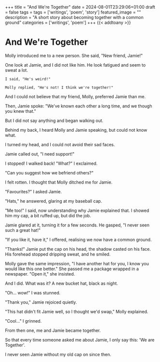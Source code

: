+++
title = "And We're Together"
date = 2024-08-01T23:29:06+01:00
draft = false
tags = tags = ['writings', 'poem', 'story']
featured_image = ""
description = "A short story about becoming together with a common ground"
categories = ['writings', 'poem']
+++
{{< addtoany >}} 

# And We're Together

Molly introduced me to a new person.
She said, "New friend, Jamie!"

One look at Jamie, and I did not like him. He look fatigued and seem to sweat a lot.

    I said, "He's weird!"

    Molly replied, "He's not! I think we're together!"

And I could not believe that my friend, Molly, preferred Jamie than me.

Then, Jamie spoke: "We've known each other a long time, and we though you knew that."

But I did not say anything and began walking out.

Behind my back, I heard Molly and Jamie speaking, but could not know what.

I turned my head, and I could not avoid their sad faces.

Jamie called out, "I need support!"

I stopped! I walked back! "What?" I exclaimed.

"Can you suggest how we befriend others?"

I felt rotten. I thought that Molly ditched me for Jamie.

"Favourites?" I asked Jamie.

"Hats," he answered, glaring at my baseball cap.

"Me too!" I said, now understanding why Jamie explained that. I showed him my cap, a bit ruffed up, but did the job.

Jamie glared at it, turning it for a few seconds. He gasped, "I never seen such a great hat!"

"If you like it, have it," I offered, realising we now have a common ground.

"Thanks!" Jamie put the cap on his head, the shadow casted on his face. His forehead stopped dripping sweat, and he smiled.

Molly gave the same impression, "I have another hat for you, I know you would like this one better." She passed me a package wrapped in a newspaper.
"Open it," she insisted.

And I did. What was it? A new bucket hat, black as night.

"Oh... wow!" I was stunned.

"Thank you," Jamie rejoiced quietly.

"This hat didn't fit Jamie well, so I thought we'd swap," Molly explained.

"Cool..." I grinned.

From then one, me and Jamie became together.

So that every time someone asked me about Jamie, I only say this: 'We are Together'.

I never seen Jamie without my old cap on since then.